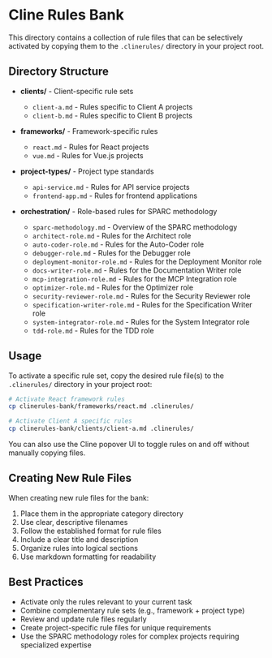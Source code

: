 # Cline Rules Bank

This directory contains a collection of rule files that can be selectively activated by copying them to the `.clinerules/` directory in your project root.

## Directory Structure

- **clients/** - Client-specific rule sets
  - `client-a.md` - Rules specific to Client A projects
  - `client-b.md` - Rules specific to Client B projects

- **frameworks/** - Framework-specific rules
  - `react.md` - Rules for React projects
  - `vue.md` - Rules for Vue.js projects

- **project-types/** - Project type standards
  - `api-service.md` - Rules for API service projects
  - `frontend-app.md` - Rules for frontend applications

- **orchestration/** - Role-based rules for SPARC methodology
  - `sparc-methodology.md` - Overview of the SPARC methodology
  - `architect-role.md` - Rules for the Architect role
  - `auto-coder-role.md` - Rules for the Auto-Coder role
  - `debugger-role.md` - Rules for the Debugger role
  - `deployment-monitor-role.md` - Rules for the Deployment Monitor role
  - `docs-writer-role.md` - Rules for the Documentation Writer role
  - `mcp-integration-role.md` - Rules for the MCP Integration role
  - `optimizer-role.md` - Rules for the Optimizer role
  - `security-reviewer-role.md` - Rules for the Security Reviewer role
  - `specification-writer-role.md` - Rules for the Specification Writer role
  - `system-integrator-role.md` - Rules for the System Integrator role
  - `tdd-role.md` - Rules for the TDD role

## Usage

To activate a specific rule set, copy the desired rule file(s) to the `.clinerules/` directory in your project root:

```bash
# Activate React framework rules
cp clinerules-bank/frameworks/react.md .clinerules/

# Activate Client A specific rules
cp clinerules-bank/clients/client-a.md .clinerules/
```

You can also use the Cline popover UI to toggle rules on and off without manually copying files.

## Creating New Rule Files

When creating new rule files for the bank:

1. Place them in the appropriate category directory
2. Use clear, descriptive filenames
3. Follow the established format for rule files
4. Include a clear title and description
5. Organize rules into logical sections
6. Use markdown formatting for readability

## Best Practices

- Activate only the rules relevant to your current task
- Combine complementary rule sets (e.g., framework + project type)
- Review and update rule files regularly
- Create project-specific rule files for unique requirements
- Use the SPARC methodology roles for complex projects requiring specialized expertise
